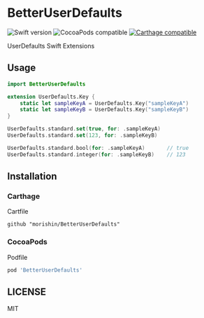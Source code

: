 # BetterUserDefaults

![Swift version](https://img.shields.io/badge/swift-3.0-orange.svg)
![CocoaPods compatible](https://cocoapod-badges.herokuapp.com/v/BetterUserDefaults/badge.png)
[![Carthage compatible](https://img.shields.io/badge/Carthage-compatible-4BC51D.svg?style=flat)](https://github.com/Carthage/Carthage)


UserDefaults Swift Extensions

## Usage
```swift
import BetterUserDefaults

extension UserDefaults.Key {
    static let sampleKeyA = UserDefaults.Key("sampleKeyA")
    static let sampleKeyB = UserDefaults.Key("sampleKeyB")
}

UserDefaults.standard.set(true, for: .sampleKeyA)
UserDefaults.standard.set(123, for: .sampleKeyB)

UserDefaults.standard.bool(for: .sampleKeyA)       // true
UserDefaults.standard.integer(for: .sampleKeyB)    // 123
```

## Installation
### Carthage
Cartfile

```
github "morishin/BetterUserDefaults"
```

### CocoaPods
Podfile

```ruby
pod 'BetterUserDefaults'
```

## LICENSE
MIT
